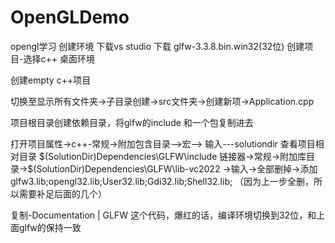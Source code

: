 # OpenGLDemo
opengl学习
创建环境
下载vs studio    下载  glfw-3.3.8.bin.win32(32位)
创建项目-选择c++ 桌面环境

创建empty c++项目

切换至显示所有文件夹->子目录创建->src文件夹->创建新项->Application.cpp

项目根目录创建依赖目录，将glfw的include 和一个包复制进去

打开项目属性->c++-常规->附加包含目录-->宏-->
输入---solutiondir  查看项目相对目录
$(SolutionDir)Dependencies\GLFW\include
链接器->常规->附加库目录->$(SolutionDir)Dependencies\GLFW\lib-vc2022
	->输入->全部删掉->添加glfw3.lib;opengl32.lib;User32.lib;Gdi32.lib;Shell32.lib;
（因为上一步全删，所以需要补足后面的几个）

复制-Documentation | GLFW
这个代码，爆红的话，编译环境切换到32位，和上面glfw的保持一致


